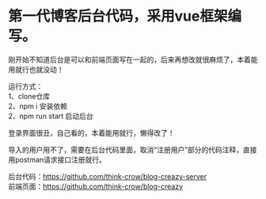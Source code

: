 # 第一代博客后台代码，采用vue框架编写。

刚开始不知道后台是可以和前端页面写在一起的，后来再想改就很麻烦了，本着能用就行也就没动！  

运行方式：  
1、clone仓库  
2、npm i 安装依赖  
2、npm run start 启动后台  

登录界面很丑，自己看的，本着能用就行，懒得改了！  

导入的用户用不了，需要在后台代码里面，取消“注册用户”部分的代码注释，直接用postman请求接口注册就行。    

后台代码：https://github.com/think-crow/blog-creazy-server  
前端页面：https://github.com/think-crow/blog-creazy  
